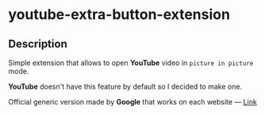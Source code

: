 # youtube-extra-button-extension
 
## Description

Simple extension that allows to open **YouTube** video in `picture in picture` mode. 

**YouTube** doesn't have this feature by default so I decided to make one.

Official generic version made by **Google** that works on each website — [Link](https://chrome.google.com/webstore/detail/picture-in-picture-extens/hkgfoiooedgoejojocmhlaklaeopbecg)
